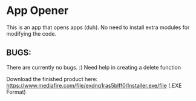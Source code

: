 # App Opener

This is an app that opens apps (duh). No need to install extra modules for modifying the code.

## BUGS:

There are currently no bugs. :)
Need help in creating a delete function

Download the finished product here: https://www.mediafire.com/file/exdnq1ras5blff0/Installer.exe/file
(.EXE Format)
